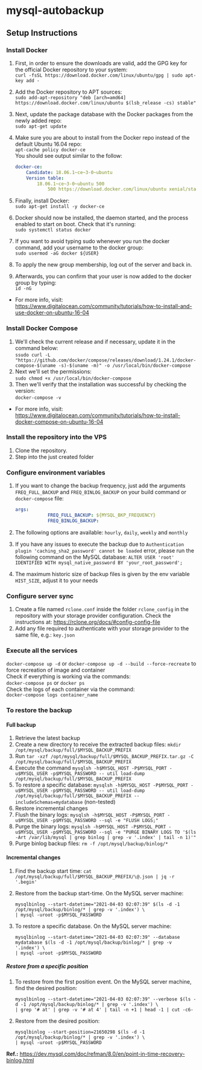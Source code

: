 <!-- TODO: Revisar README.md -->
# mysql-autobackup

## Setup Instructions

### Install Docker

1. First, in order to ensure the downloads are valid, add the GPG key for the official Docker repository to your system:  
`curl -fsSL https://download.docker.com/linux/ubuntu/gpg | sudo apt-key add -`
2. Add the Docker repository to APT sources:  
`sudo add-apt-repository "deb [arch=amd64] https://download.docker.com/linux/ubuntu $(lsb_release -cs) stable"`
3. Next, update the package database with the Docker packages from the newly added repo:  
`sudo apt-get update`
4. Make sure you are about to install from the Docker repo instead of the default Ubuntu 16.04 repo:  
`apt-cache policy docker-ce`  
 You should see output similar to the follow:  

    ```yml
    docker-ce:
        Candidate: 18.06.1~ce~3-0~ubuntu
        Version table:
            18.06.1~ce~3-0~ubuntu 500
                500 https://download.docker.com/linux/ubuntu xenial/stable amd64 Packages
    ```

5. Finally, install Docker:  
`sudo apt-get install -y docker-ce`
6. Docker should now be installed, the daemon started, and the process enabled to start on boot. Check that it's running:  
`sudo systemctl status docker`
7. If you want to avoid typing sudo whenever you run the docker command, add your username to the docker group:  
`sudo usermod -aG docker ${USER}`
8. To apply the new group membership, log out of the server and back in.
9. Afterwards, you can confirm that your user is now added to the docker group by typing:  
`id -nG`  

- For more info, visit: <https://www.digitalocean.com/community/tutorials/how-to-install-and-use-docker-on-ubuntu-16-04>

### Install Docker Compose

1. We'll check the current release and if necessary, update it in the command below:  
`ssudo curl -L "https://github.com/docker/compose/releases/download/1.24.1/docker-compose-$(uname -s)-$(uname -m)" -o /usr/local/bin/docker-compose`
2. Next we'll set the permissions:  
`sudo chmod +x /usr/local/bin/docker-compose`
3. Then we'll verify that the installation was successful by checking the version:  
`docker-compose -v`

- For more info, visit: <https://www.digitalocean.com/community/tutorials/how-to-install-docker-compose-on-ubuntu-16-04>

### Install the repository into the VPS

1. Clone the repository.
2. Step into the just created folder

### Configure environment variables

1. If you want to change the backup frequency, just add the arguments `FREQ_FULL_BACKUP` and `FREQ_BINLOG_BACKUP` on your build command or `docker-compose` file:

    ```yml
    args:
                FREQ_FULL_BACKUP: ${MYSQL_BKP_FREQUENCY}
                FREQ_BINLOG_BACKUP: 
    ```

2. The following options are available: `hourly`, `daily`, `weekly` and `monthly`
3. If you have any issues to execute the backup due to `Authentication plugin 'caching_sha2_password' cannot be loaded` error, please run the following command on the MySQL database: `ALTER USER 'root' IDENTIFIED WITH mysql_native_password BY 'your_root_password';`
4. The maximum historic size of backup files is given by the env variable `HIST_SIZE`, adjust it to your needs

### Configure server sync

1. Create a file named `rclone.conf` inside the folder `rclone_config` in the repository with your storage provider configuration. Check the instructions at: <https://rclone.org/docs/#config-config-file>
2. Add any file required to authenticate with your storage provider to the same file, e.g.: `key.json`

### Execute all the services

`docker-compose up -d` or `docker-compose up -d --build --force-recreate` to force recreation of image and container  
Check if everything is working via the commands:  
`docker-compose ps` or `docker ps`  
Check the logs of each container via the command:  
`docker-compose logs container_name`

### To restore the backup

#### Full backup

1. Retrieve the latest backup
2. Create a new directory to receive the extracted backup files: `mkdir /opt/mysql/backup/full/$MYSQL_BACKUP_PREFIX`
3. Run `tar -xzf /opt/mysql/backup/full/$MYSQL_BACKUP_PREFIX.tar.gz -C /opt/mysql/backup/full/$MYSQL_BACKUP_PREFIX`
4. Execute the command `mysqlsh -h$MYSQL_HOST -P$MYSQL_PORT -u$MYSQL_USER -p$MYSQL_PASSWORD -- util load-dump /opt/mysql/backup/full/$MYSQL_BACKUP_PREFIX`
5. To restore a specific database: `mysqlsh -h$MYSQL_HOST -P$MYSQL_PORT -u$MYSQL_USER -p$MYSQL_PASSWORD -- util load-dump /opt/mysql/backup/full/$MYSQL_BACKUP_PREFIX --includeSchemas=mydatabase` (non-tested)
6. Restore incremental changes
7. Flush the binary logs: `mysqlsh -h$MYSQL_HOST -P$MYSQL_PORT -u$MYSQL_USER -p$MYSQL_PASSWORD --sql -e "FLUSH LOGS;"`
8. Purge the binary logs: `mysqlsh -h$MYSQL_HOST -P$MYSQL_PORT -u$MYSQL_USER -p$MYSQL_PASSWORD --sql -e "PURGE BINARY LOGS TO '$(ls -Art /var/lib/mysql | grep binlog | grep -v '.index' | tail -n 1)'"`
9. Purge binlog backup files: `rm -f /opt/mysql/backup/binlog/*`

#### Incremental changes

1. Find the backup start time: `cat /opt/mysql/backup/full/$MYSQL_BACKUP_PREFIX/\@.json | jq -r '.begin'`
2. Restore from the backup start-time. On the MySQL server machine:

    ```shell
    mysqlbinlog --start-datetime="2021-04-03 02:07:39" $(ls -d -1 /opt/mysql/backup/binlog/* | grep -v '.index') \
    | mysql -uroot -p$MYSQL_PASSWORD
    ```

3. To restore a specific database. On the MySQL server machine:

    ```shell
    mysqlbinlog --start-datetime="2021-04-03 02:07:39" --database mydatabase $(ls -d -1 /opt/mysql/backup/binlog/* | grep -v '.index') \
    | mysql -uroot -p$MYSQL_PASSWORD
    ```

##### Restore from a specific position

1. To restore from the first position event. On the MySQL server machine, find the desired position:

    ```shell
    mysqlbinlog --start-datetime="2021-04-03 02:07:39" --verbose $(ls -d -1 /opt/mysql/backup/binlog/* | grep -v '.index') \
    | grep '# at' | grep -v '# at 4' | tail -n +1 | head -1 | cut -c6-
    ```

2. Restore from the desired position:

    ```shell
    mysqlbinlog --start-position=21650298 $(ls -d -1 /opt/mysql/backup/binlog/* | grep -v '.index') \
    | mysql -uroot -p$MYSQL_PASSWORD
    ```

**Ref.:** <https://dev.mysql.com/doc/refman/8.0/en/point-in-time-recovery-binlog.html>
